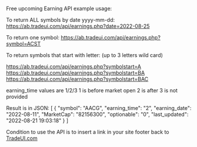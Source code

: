 Free upcoming Earning API
example usage:


To return ALL symbols by date yyyy-mm-dd:
https://ab.tradeui.com/api/earnings.php?date=2022-08-25 

To return one symbol:
https://ab.tradeui.com/api/earnings.php?symbol=ACST

To return symbols that start with letter: 
(up to 3 letters wild card)

https://ab.tradeui.com/api/earnings.php?symbolstart=A
https://ab.tradeui.com/api/earnings.php?symbolstart=BA
https://ab.tradeui.com/api/earnings.php?symbolstart=BAC


earning_time values are 1/2/3
1 is before market open
2 is after
3 is not provided

Result is in JSON:
[
{
"symbol": "AACG",
"earning_time": "2",
"earning_date": "2022-08-11",
"MarketCap": "82156300",
"optionable": "0",
"last_updated": "2022-08-21 19:03:18"
}
]

Condition to use the API is to insert a link in your site footer back to <a href="https://tradeui.com">TradeUI.com</a>